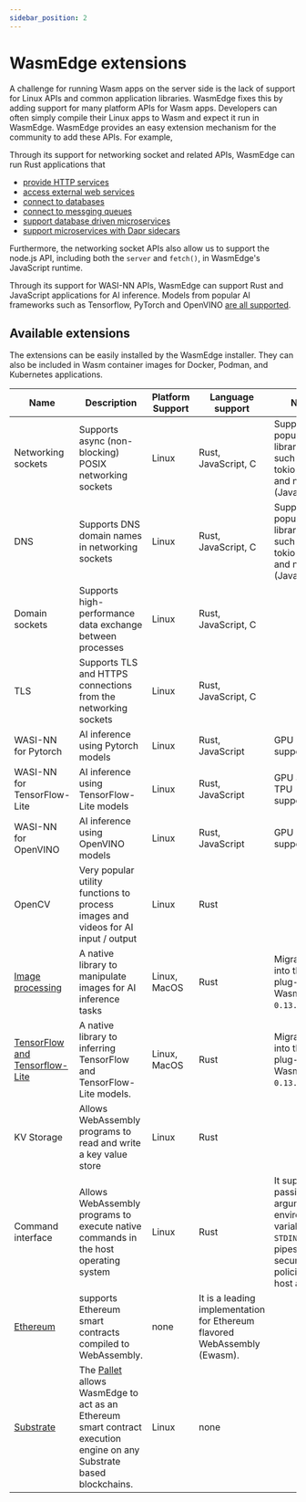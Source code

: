 ```yaml
---
sidebar_position: 2
---
```


# WasmEdge extensions

A challenge for running Wasm apps on the server side is the lack of support for Linux APIs and common application libraries. WasmEdge fixes this by adding support for many platform APIs for Wasm apps. Developers can often simply compile their Linux apps to Wasm and expect it run in WasmEdge. WasmEdge provides an easy extension mechanism for the community to add these APIs. For example,

Through its support for networking socket and related APIs, WasmEdge can run Rust applications that

- [provide HTTP services](https://github.com/WasmEdge/wasmedge_hyper_demo)
- [access external web services](https://github.com/WasmEdge/wasmedge_reqwest_demo)
- [connect to databases](https://github.com/WasmEdge/wasmedge-db-examples)
- [connect to messging queues](https://github.com/docker/awesome-compose/tree/master/wasmedge-kafka-mysql)
- [support database driven microservices](https://github.com/second-state/microservice-rust-mysql)
- [support microservices with Dapr sidecars](https://github.com/second-state/dapr-wasm)

Furthermore, the networking socket APIs also allow us to support the node.js API, including both the `server` and `fetch()`, in WasmEdge's JavaScript runtime.

Through its support for WASI-NN APIs, WasmEdge can support Rust and JavaScript applications for AI inference. Models from popular AI frameworks such as Tensorflow, PyTorch and OpenVINO [are all supported](https://github.com/second-state/WasmEdge-WASINN-examples).

## Available extensions

The extensions can be easily installed by the WasmEdge installer. They can also be included in Wasm container images for Docker, Podman, and Kubernetes applications.

| Name | Description | Platform Support | Language support | Note |
| --- | --- | --- | --- | --- |
| Networking sockets | Supports async (non-blocking) POSIX networking sockets | Linux | Rust, JavaScript, C | Supports popular libraries such as tokio (Rust) and node (JavaScript) |
| DNS | Supports DNS domain names in networking sockets | Linux | Rust, JavaScript, C | Supports popular libraries such as tokio (Rust) and node (JavaScript) |
| Domain sockets | Supports high-performance data exchange between processes | Linux | Rust, JavaScript, C |  |
| TLS | Supports TLS and HTTPS connections from the networking sockets | Linux | Rust, JavaScript, C |  |
| WASI-NN for Pytorch | AI inference using Pytorch models | Linux | Rust, JavaScript | GPU supported |
| WASI-NN for TensorFlow-Lite | AI inference using TensorFlow-Lite models | Linux | Rust, JavaScript | GPU and TPU supported |
| WASI-NN for OpenVINO | AI inference using OpenVINO models | Linux | Rust, JavaScript | GPU supported |
| OpenCV | Very popular utility functions to process images and videos for AI input / output | Linux | Rust |  |
| [Image processing](https://github.com/second-state/WasmEdge-image) | A native library to manipulate images for AI inference tasks | Linux, MacOS | Rust | Migrated into the plug-in after WasmEdge `0.13.0`. |
| [TensorFlow and Tensorflow-Lite](https://github.com/second-state/WasmEdge-tensorflow) | A native library to inferring TensorFlow and TensorFlow-Lite models. | Linux, MacOS | Rust | Migrated into the plug-in after WasmEdge `0.13.0`. |
| KV Storage | Allows WebAssembly programs to read and write a key value store | Linux | Rust |  |
| Command interface | Allows WebAssembly programs to execute native commands in the host operating system | Linux | Rust | It supports passing arguments, environment variables, `STDIN`/`STDOUT` pipes, and security policies for host access. |
| [Ethereum](https://github.com/second-state/wasmedge-evmc) | supports Ethereum smart contracts compiled to WebAssembly. | none | It is a leading implementation for Ethereum flavored WebAssembly (Ewasm). |
| [Substrate](https://github.com/second-state/substrate-ssvm-node) | The [Pallet](https://github.com/second-state/pallet-ssvm) allows WasmEdge to act as an Ethereum smart contract execution engine on any Substrate based blockchains. | Linux | none |  |

